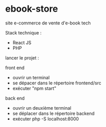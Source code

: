 # ebook-store
site e-commerce de vente d'e-book tech

Stack technique : 
- React JS
- PHP

lancer le projet :

front end
- ouvrir un terminal
- se dépacer dans le répertoire frontend/src
- exécuter "npm start"

back end 
- ouvrir un deuxième terminal
- se déplacer dans le répertoire backend
- exécuter php -S localhost:8000
